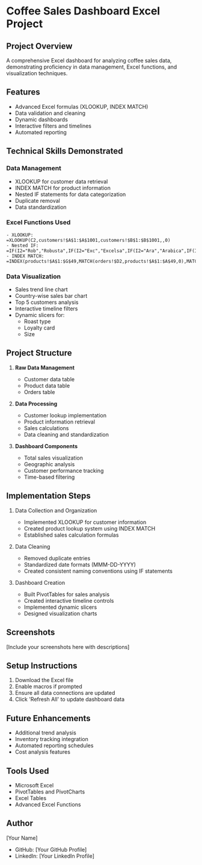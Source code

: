 # Coffee Sales Dashboard Excel Project

## Project Overview
A comprehensive Excel dashboard for analyzing coffee sales data, demonstrating proficiency in data management, Excel functions, and visualization techniques.

## Features
- Advanced Excel formulas (XLOOKUP, INDEX MATCH)
- Data validation and cleaning
- Dynamic dashboards
- Interactive filters and timelines
- Automated reporting

## Technical Skills Demonstrated
### Data Management
- XLOOKUP for customer data retrieval
- INDEX MATCH for product information
- Nested IF statements for data categorization
- Duplicate removal
- Data standardization

### Excel Functions Used
```excel
- XLOOKUP: =XLOOKUP(C2,customers!$A$1:$A$1001,customers!$B$1:$B$1001,,0)
- Nested IF: =IF(I2="Rob","Robusta",IF(I2="Exc","Excelsa",IF(I2="Ara","Arabica",IF(I2="Lib","Liberica",""))))
- INDEX MATCH: =INDEX(products!$A$1:$G$49,MATCH(orders!$D2,products!$A$1:$A$49,0),MATCH(orders!I$1,products!$A$1:$G$1,0))
```

### Data Visualization
- Sales trend line chart
- Country-wise sales bar chart
- Top 5 customers analysis
- Interactive timeline filters
- Dynamic slicers for:
  - Roast type
  - Loyalty card
  - Size

## Project Structure
1. **Raw Data Management**
   - Customer data table
   - Product data table
   - Orders table

2. **Data Processing**
   - Customer lookup implementation
   - Product information retrieval
   - Sales calculations
   - Data cleaning and standardization

3. **Dashboard Components**
   - Total sales visualization
   - Geographic analysis
   - Customer performance tracking
   - Time-based filtering

## Implementation Steps
1. Data Collection and Organization
   - Implemented XLOOKUP for customer information
   - Created product lookup system using INDEX MATCH
   - Established sales calculation formulas

2. Data Cleaning
   - Removed duplicate entries
   - Standardized date formats (MMM-DD-YYYY)
   - Created consistent naming conventions using IF statements

3. Dashboard Creation
   - Built PivotTables for sales analysis
   - Created interactive timeline controls
   - Implemented dynamic slicers
   - Designed visualization charts

## Screenshots
[Include your screenshots here with descriptions]

## Setup Instructions
1. Download the Excel file
2. Enable macros if prompted
3. Ensure all data connections are updated
4. Click 'Refresh All' to update dashboard data

## Future Enhancements
- Additional trend analysis
- Inventory tracking integration
- Automated reporting schedules
- Cost analysis features

## Tools Used
- Microsoft Excel
- PivotTables and PivotCharts
- Excel Tables
- Advanced Excel Functions

## Author
[Your Name]
- GitHub: [Your GitHub Profile]
- LinkedIn: [Your LinkedIn Profile]
